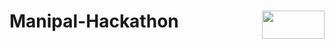 # Manipal-Hackathon <img align="right" width="100" height="45" src="https://hackathon.techtatva.in/images/darktheme/logo1.svg">
